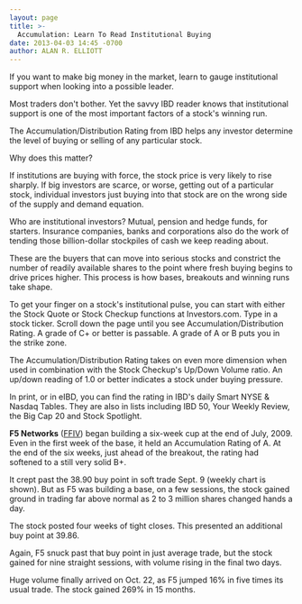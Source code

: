 ```yaml
---
layout: page
title: >-
  Accumulation: Learn To Read Institutional Buying
date: 2013-04-03 14:45 -0700
author: ALAN R. ELLIOTT
---
```





If you want to make big money in the market, learn to gauge institutional support when looking into a possible leader.

  

Most traders don't bother. Yet the savvy IBD reader knows that institutional support is one of the most important factors of a stock's winning run.

  

The Accumulation/Distribution Rating from IBD helps any investor determine the level of buying or selling of any particular stock.

  

Why does this matter?

  

If institutions are buying with force, the stock price is very likely to rise sharply. If big investors are scarce, or worse, getting out of a particular stock, individual investors just buying into that stock are on the wrong side of the supply and demand equation.

  

Who are institutional investors? Mutual, pension and hedge funds, for starters. Insurance companies, banks and corporations also do the work of tending those billion-dollar stockpiles of cash we keep reading about.

  

These are the buyers that can move into serious stocks and constrict the number of readily available shares to the point where fresh buying begins to drive prices higher. This process is how bases, breakouts and winning runs take shape.

  

To get your finger on a stock's institutional pulse, you can start with either the Stock Quote or Stock Checkup functions at Investors.com. Type in a stock ticker. Scroll down the page until you see Accumulation/Distribution Rating. A grade of C+ or better is passable. A grade of A or B puts you in the strike zone.

  

The Accumulation/Distribution Rating takes on even more dimension when used in combination with the Stock Checkup's Up/Down Volume ratio. An up/down reading of 1.0 or better indicates a stock under buying pressure.

  

In print, or in eIBD, you can find the rating in IBD's daily Smart NYSE & Nasdaq Tables. They are also in lists including IBD 50, Your Weekly Review, the Big Cap 20 and Stock Spotlight.

  

**F5 Networks** ([FFIV](https://research.investors.com/quote.aspx?symbol=FFIV)) began building a six-week cup at the end of July, 2009. Even in the first week of the base, it held an Accumulation Rating of A. At the end of the six weeks, just ahead of the breakout, the rating had softened to a still very solid B+.

  

It crept past the 38.90 buy point in soft trade Sept. 9 (weekly chart is shown). But as F5 was building a base, on a few sessions, the stock gained ground in trading far above normal as 2 to 3 million shares changed hands a day.

  

The stock posted four weeks of tight closes. This presented an additional buy point at 39.86.

  

Again, F5 snuck past that buy point in just average trade, but the stock gained for nine straight sessions, with volume rising in the final two days.

  

Huge volume finally arrived on Oct. 22, as F5 jumped 16% in five times its usual trade. The stock gained 269% in 15 months.




